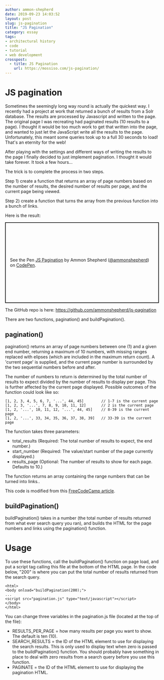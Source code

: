 ```yaml
---
author: ammon-shepherd
date: 2019-09-23 14:03:52
layout: post
slug: js-pagination
title: "JS Pagination"
category: essay
tags:
- architectural history
- code
- tutorial
- web development
crosspost:
  - title: JS Pagination
    url: https://mossiso.com/js-pagination/
---
```

# JS pagination

Sometimes the seemingly long way round is actually the quickest way. I recently had a project at work that returned a bunch of results from a Solr database. The results are processed by Javascript and written to the page. The original page I was recreating had paginated results (10 results to a page). I thought it would be too much work to get that written into the page, and wanted to just let the JavaScript write all the results to the page. Unfortunately, this meant some queries took up to a full 30 seconds to load! That's an eternity for the web! 


After playing with the settings and different ways of writing the results to the page I finally decided to just implement pagination. I thought it would take forever. It took a few hours...

The trick is to complete the process in two steps. 

Step 1) create a function that returns an array of page numbers based on  the number of results, the desired number of results per page, and the current page being viewed.

Step 2) create a function that turns the array from the previous function into a bunch of links.

Here is the result:

<p class="codepen" data-height="265" data-theme-id="0" data-default-tab="js,result" data-user="ammonshepherd" data-slug-hash="wvwNzyR" style="height: 265px; box-sizing: border-box; display: flex; align-items: center; justify-content: center; border: 2px solid; margin: 1em 0; padding: 1em;" data-pen-title="JS Pagination">
  <span>See the Pen <a href="https://codepen.io/ammonshepherd/pen/wvwNzyR">
  JS Pagination</a> by Ammon Shepherd (<a href="https://codepen.io/ammonshepherd">@ammonshepherd</a>)
  on <a href="https://codepen.io">CodePen</a>.</span>
</p>
<script async src="https://static.codepen.io/assets/embed/ei.js"></script>

The GitHub repo is here: [https://github.com/ammonshepherd/js-pagination ](https://github.com/ammonshepherd/js-pagination)


There are two functions, pagination() and buildPagination().

## pagination()

pagination() returns an array of page numbers between one (1) and a given end
number, returning a maximum of 10 numbers, with missing ranges replaced with
elipses (which are included in the maximum return count). A 'current page' is
supplied, and the current page number is surrounded by the two sequential
numbers before and after.

The number of numbers to return is determined by the total number of
results to expect divided by the number of results to display per page.  This
is further affected by the current page displayed. Possible outcomes of the
function could look like so:

```
[1, 2, 3, 4, 5, 6, 7, '...', 44, 45]        // 1-7 is the current page
[1, 2, 3, '...', 7, 8, 9, 10, 11, 12]       // 2 is the current page
[1, 2, '...', 10, 11, 12, '...', 44, 45]    // 8-39 is the current page
[1, 2, '...', 33, 34, 35, 36, 37, 38, 39]   // 33-39 is the current page

```

The function takes three parameters:

- total_results (Required: The total number of results to expect, the end number.)
- start_number (Required: The value/start number of the page currently displayed.)
- results_page (Optional: The number of results to show for each page. Defaults to 10.)

The function returns an array containing the range numbers that can be turned
into links..

This code is modified from this [FreeCodeCamp article](https://www.freecodecamp.org/news/https-medium-com-gladchinda-hacks-for-creating-javascript-arrays-a1b80cb372b/). 


## buildPagination() 

buildPagination() takes in a number (the total number of results returned from
what ever search query you ran), and builds the HTML for the page numbers and
links using the pagination() function.


# Usage

To use these functions, call the buildPagination() function on page load, and
put a script tag calling this file at the bottom of the HTML page. In the code
below, "200" is where you can put the total number of results returned from the
search query.

  ```
  <html>
  <body onload="buildPagination(200);">
  ...
  <script src="pagination.js" type="text/javascript"></script>
  </body>
  </html>
  ```

You can change three variables in the pagination.js file (located at the top of
the file):
- RESULTS_PER_PAGE = how many results per page you want to show. The default is
  ten (10).
- SEARCH_RESULTS = the ID of the HTML element to use for displaying the
  search results. This is only used to display text when zero is passed to
  the buildPagination() function. You should probably have something in place
  to deal with zero results from a search query before you use this function.
- PAGINATE = the ID of the HTML element to use for displaying the
  pagination HTML. 


